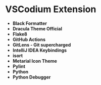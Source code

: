 # VSCodium Extension

- **Black Formatter**
- **Dracula Theme Official**
- **Flake8**
- **GitHub Actions**
- **GitLens - Git supercharged**
- **IntelliJ IDEA Keybindings**
- **isort**
- **Metarial Icon Theme**
- **Pylint**
- **Python**
- **Python Debugger**
